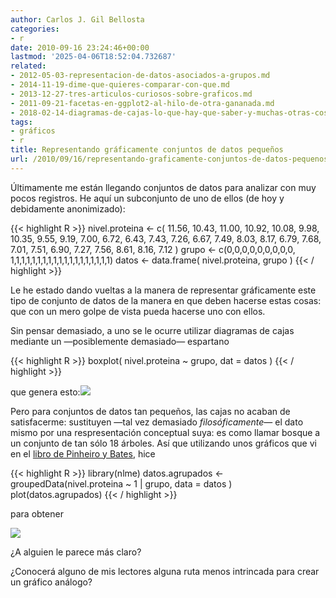 ```yaml
---
author: Carlos J. Gil Bellosta
categories:
- r
date: 2010-09-16 23:24:46+00:00
lastmod: '2025-04-06T18:52:04.732687'
related:
- 2012-05-03-representacion-de-datos-asociados-a-grupos.md
- 2014-11-19-dime-que-quieres-comparar-con-que.md
- 2013-12-27-tres-articulos-curiosos-sobre-graficos.md
- 2011-09-21-facetas-en-ggplot2-al-hilo-de-otra-gananada.md
- 2018-02-14-diagramas-de-cajas-lo-que-hay-que-saber-y-muchas-otras-cosas-que-no-hacen-tanta-falta-pero-que-son-entretenidas.md
tags:
- gráficos
- r
title: Representando gráficamente conjuntos de datos pequeños
url: /2010/09/16/representando-graficamente-conjuntos-de-datos-pequenos/
---
```


Últimamente me están llegando conjuntos de datos para analizar con muy pocos registros. He aquí un subconjunto de uno de ellos (de hoy y debidamente anonimizado):

{{< highlight R >}}
nivel.proteina <- c( 11.56, 10.43, 11.00, 10.92, 10.08, 9.98, 10.35,
  9.55, 9.19, 7.00, 6.72, 6.43, 7.43, 7.26, 6.67,  7.49, 8.03, 8.17,
  6.79, 7.68, 7.01, 7.51, 6.90, 7.27, 7.56, 8.61, 8.16, 7.12 )
grupo <- c(0,0,0,0,0,0,0,0,0,
  1,1,1,1,1,1,1,1,1,1,1,1,1,1,1,1,1,1,1)
datos <- data.frame( nivel.proteina, grupo )
{{< / highlight  >}}


Le he estado dando vueltas a la manera de representar gráficamente este tipo de conjunto de datos de la manera en que deben hacerse estas cosas: que con un mero golpe de vista pueda hacerse uno con ellos.

Sin pensar demasiado, a uno se le ocurre utilizar diagramas de cajas mediante un —posiblemente demasiado— espartano

{{< highlight R >}}
boxplot( nivel.proteina ~ grupo, dat = datos )
{{< / highlight  >}}

que genera esto:[![](/wp-uploads/2010/09/boxplot.png#center)
](/wp-uploads/2010/09/boxplot.png#center)

Pero para conjuntos de datos tan pequeños, las cajas no acaban de satisfacerme: sustituyen —tal vez demasiado _filosóficamente_— el dato mismo por una respresentación conceptual suya: es como llamar bosque a un conjunto de tan sólo 18 árboles. Así que utilizando unos gráficos que vi en el [libro de Pinheiro y Bates](http://stat.bell-labs.com/NLME/MEMSS/index.html), hice

{{< highlight R >}}
library(nlme)
datos.agrupados <- groupedData(nivel.proteina ~ 1 | grupo, data = datos )
plot(datos.agrupados)
{{< / highlight  >}}

para obtener


[![](/wp-uploads/2010/09/grouped.png#center)
](/wp-uploads/2010/09/grouped.png#center)




¿A alguien le parece más claro?




¿Conocerá alguno de mis lectores alguna ruta menos intrincada para crear un gráfico análogo?